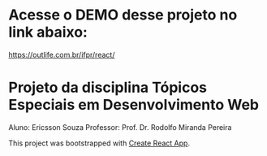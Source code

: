 # Acesse o DEMO desse projeto no link abaixo:
https://outlife.com.br/ifpr/react/

# Projeto da disciplina Tópicos Especiais em Desenvolvimento Web
Aluno: Ericsson Souza
Professor: Prof. Dr. Rodolfo Miranda Pereira

This project was bootstrapped with [Create React App](https://github.com/facebook/create-react-app).
